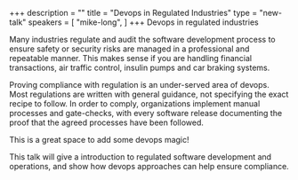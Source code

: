 +++
description = ""
title = "Devops in Regulated Industries"
type = "new-talk"
speakers = [
        "mike-long",
]
+++
Devops in regulated industries

Many industries regulate and audit the software development process to ensure safety or security risks are managed in a professional and repeatable manner.  This makes sense if you are handling financial transactions, air traffic control, insulin pumps and car braking systems.

Proving compliance with regulation is an under-served area of devops. Most regulations are written with general guidance, not specifying the exact recipe to follow. In order to comply, organizations implement manual processes and gate-checks, with every software release documenting the proof that the agreed processes have been followed.

This is a great space to add some devops magic!

This talk will give a introduction to regulated software development and operations, and show how devops approaches can help ensure compliance.